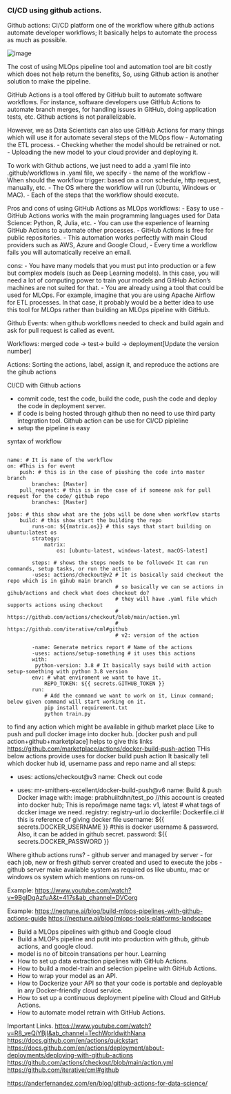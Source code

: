 ### CI/CD using github actions.

Github actions: CI/CD platform one of the workflow where github actions automate developer workflows; It basically helps to automate the process as much as possible.

![image](https://github.com/prabhuiitdhn/CI-CD-Githubactions/assets/19517005/cecb8f1f-87bb-4a6f-b877-54976af5441c)


The cost of using MLOps pipeline tool and automation tool are bit costly which does not help return the benefits, So, using Github action is another solution to make the pipeline.

GitHub Actions is a tool offered by GitHub built to automate software workflows. For instance, software developers use GitHub Actions to automate branch merges, for handling issues in GitHub, doing application tests, etc.
Github actions is not parallelizable.

However, we as Data Scientists can also use GitHub Actions for many things which will use it for automate several steps of the MLOps flow
    - Automating the ETL process.
    - Checking whether the model should be retrained or not.
    - Uploading the new model to your cloud provider and deploying it.

To work with Github actions, we just need to add a .yaml file into .github/workflows
in .yaml file, we specify
    - the name of the workflow
    - When should the workflow trigger: based on a cron schedule, http request, manually, etc.
    - The OS where the workflow will run (Ubuntu, Windows or MAC).
    - Each of the steps that the workflow should execute.

Pros and cons of using GitHub Actions as MLOps workflows:
    - Easy to use
    - GitHub Actions works with the main programming languages used for Data Science: Python, R, Julia, etc.
    - You can use the experience of learning GitHub Actions to automate other processes.
    - GitHub Actions is free for public repositories.
    - This automation works perfectly with main Cloud providers such as AWS, Azure and Google Cloud,
    - Every time a workflow fails you will automatically receive an email.

cons:
    - You have many models that you must put into production or a few but complex models (such as Deep Learning models). In this case, you will need a lot of computing power to train your models and GitHub Action’s machines are not suited for that.
    - You are already using a tool that could be used for MLOps. For example, imagine that you are using Apache Airflow for ETL processes. In that case, it probably would be a better idea to use this tool for MLOps rather than building an MLOps pipeline with GitHub.


Github Events: when github workflows needed to check and build again and ask for pull request is called as event.

Workflows: merged code -> test-> build -> deployment[Update the version number]

Actions: Sorting the actions, label, assign it, and reproduce the actions are the gihub actions

CI/CD with Github actions
- commit code, test the code, build the code, push the code and deploy the code in deployment server.
- if code is being hosted through github then no need to use third party integration tool. Github action can be use for CI/CD pipleline
- setup the pipeline is easy

syntax of workflow
```

name: # It is name of the workflow
on: #This is for event
    push: # this is in the case of piushing the code into master branch
        branches: [Master]
    pull_request: # this is in the case of if someone ask for pull request for the code/ github repo
        branches: [Master]

jobs: # this show what are the jobs will be done when workflow starts
    build: # this show start the building the repo
        runs-on: ${{matrix.os}} # this says that start building on ubuntu:latest os
        strategy:
            matrix:
                os: [ubuntu-latest, windows-latest, macOS-latest]

        steps: # shows the steps needs to be followed< It can run commands, setup tasks, or run the action
        -uses: actions/checkout@v2 # It is basically said checkout the repo which is in gihub main branch
                                   # so basically we can se actions in gihub/actions and check what does checkout do?
                                   # they will have .yaml file which supports actions using checkout
                                   # https://github.com/actions/checkout/blob/main/action.yml
                                   # https://github.com/iterative/cml#github
                                   # v2: version of the action

        -name: Generate metrics report # Name of the actions
        -uses: actions/setup-something # it uses this actions
        with:
         python-version: 3.8 # It basically says build with action setup-something with python 3.8 version
        env: # what enviroment we want to have it.
            REPO_TOKEN: ${{ secrets.GITHUB_TOKEN }}
        run:
            # Add the command we want to work on it, Linux command; below given command will start working on it.
            pip install requirement.txt
            python train.py
```

to find any action which might be available in github market place
Like to push and pull docker image into docker hub.
[docker push and pull action+github+marketplace] helps to give this links
https://github.com/marketplace/actions/docker-build-push-action
THis below actions provide uses for docker build push action
It basically tell which docker hub id, username pass and repo name and all
steps:
  - uses: actions/checkout@v3
    name: Check out code

  - uses: mr-smithers-excellent/docker-build-push@v6
    name: Build & push Docker image
    with:
      image: prabhuiitdhn/test_po //this account is created into docker hub; This is repo/image name
      tags: v1, latest # what tags of dccker image we need.
      registry: registry-url.io
      dockerfile: Dockerfile.ci # this is reference of giving docker file
      username: ${{ secrets.DOCKER_USERNAME }} #this is docker username & password. Also, it can be added in github secret.
      password: ${{ secrets.DOCKER_PASSWORD }}

Where github actions runs?
    - github server and managed by server
    - for each job, new or fresh github server created and used to execute the jobs
    - github server make available system as required os like ubuntu, mac or windows os system which mentions on runs-on.

Example:
https://www.youtube.com/watch?v=9BgIDqAzfuA&t=417s&ab_channel=DVCorg

Example:
    https://neptune.ai/blog/build-mlops-pipelines-with-github-actions-guide
    https://neptune.ai/blog/mlops-tools-platforms-landscape
 - Build a MLOps pipelines with github and Google cloud
 - Build a MLOPs pipeline and putit into production with github, github actions, and google cloud.
 - model is no of bitcoin transations per hour.
 Learning
  - How to set up data extraction pipelines with GitHub Actions.
  - How to build a model-train and selection pipeline with GitHub Actions.
  - How to wrap your model as an API.
  - How to Dockerize your API so that your code is portable and deployable in any Docker-friendly cloud service.
  - How to set up a continuous deployment pipeline with Cloud and GitHub Actions.
  - How to automate model retrain with GitHub Actions.

Important Links.
https://www.youtube.com/watch?v=R8_veQiYBjI&ab_channel=TechWorldwithNana
https://docs.github.com/en/actions/quickstart
https://docs.github.com/en/actions/deployment/about-deployments/deploying-with-github-actions
https://github.com/actions/checkout/blob/main/action.yml
https://github.com/iterative/cml#github

https://anderfernandez.com/en/blog/github-actions-for-data-science/
